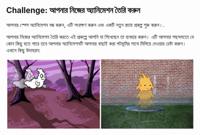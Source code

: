 ## Challenge: আপনার নিজের অ্যানিমেশন তৈরি করুন

আপনার স্পেস অ্যানিমেশন বন্ধ করুন, এটি সংরক্ষণ করুন এবং একটি নতুন স্ক্র্যাচ প্রকল্প শুরু করুন।.

আপনার নিজের অ্যানিমেশন তৈরি করতে এই প্রকল্পে আপনি যা শিখেছেন তা ব্যবহার করুন। এটি আপনার পছন্দমতো যে কোন কিছু হতে পারে তবে আপনার অ্যানিমেশনটি আপনার বাছাই করা পটভূমির সাথে মিলিয়ে দেওয়ার চেষ্টা করুন। এখানে কিছু উদাহরন:

![screenshot](images/space-egs.png)